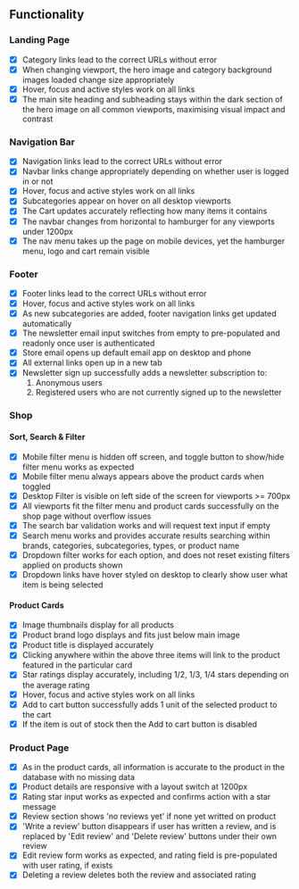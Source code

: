 ## Functionality

### Landing Page

- [x] Category links lead to the correct URLs without error
- [x] When changing viewport, the hero image and category background images loaded change size appropriately
- [x] Hover, focus and active styles work on all links 
- [x] The main site heading and subheading stays within the dark section of the hero image on all common viewports, maximising visual impact and contrast 

### Navigation Bar

- [x] Navigation links lead to the correct URLs without error
- [x] Navbar links change appropriately depending on whether user is logged in or not
- [x] Hover, focus and active styles work on all links 
- [x] Subcategories appear on hover on all desktop viewports
- [x] The Cart updates accurately reflecting how many items it contains
- [x] The navbar changes from horizontal to hamburger for any viewports under 1200px
- [x] The nav menu takes up the page on mobile devices, yet the hamburger menu, logo and cart remain visible

### Footer

- [x] Footer links lead to the correct URLs without error
- [x] Hover, focus and active styles work on all links 
- [x] As new subcategories are added, footer navigation links get updated automatically
- [x] The newsletter email input switches from empty to pre-populated and readonly once user is authenticated
- [x] Store email opens up default email app on desktop and phone
- [x] All external links open up in a new tab
- [x] Newsletter sign up successfully adds a newsletter subscription to:
	1. Anonymous users
	2. Registered users who are not currently signed up to the newsletter

### Shop

#### Sort, Search & Filter
- [x] Mobile filter menu is hidden off screen, and toggle button to show/hide filter menu works as expected
- [x] Mobile filter menu always appears above the product cards when toggled
- [x] Desktop Filter is visible on left side of the screen for viewports >= 700px
- [x] All viewports fit the filter menu and product cards successfully on the shop page without overflow issues
- [x] The search bar validation works and will request text input if empty
- [x] Search menu works and provides accurate results searching within brands, categories, subcategories, types, or product name
- [x] Dropdown filter works for each option, and does not reset existing filters applied on products shown
- [x] Dropdown links have hover styled on desktop to clearly show user what item is being selected 

#### Product Cards

- [x] Image thumbnails display for all products
- [x] Product brand logo displays and fits just below main image
- [x] Product title is displayed accurately
- [x] Clicking anywhere within the above three items will link to the product featured in the particular card
- [x] Star ratings display accurately, including 1/2, 1/3, 1/4 stars depending on the average rating
- [x] Hover, focus and active styles work on all links 
- [x] Add to cart button successfully adds 1 unit of the selected product to the cart
- [x] If the item is out of stock then the Add to cart button is disabled  

### Product Page

- [x] As in the product cards, all information is accurate to the product in the database with no missing data
- [x] Product details are responsive with a layout switch at 1200px
- [x] Rating star input works as expected and confirms action with a star message
- [x] Review section shows 'no reviews yet' if none yet writted on product
- [x] 'Write a review' button disappears if user has written a review, and is replaced by 'Edit review' and 'Delete review' buttons under their own review
- [x] Edit review form works as expected, and rating field is pre-populated with user rating, if exists 
- [x] Deleting a review deletes both the review and associated rating  